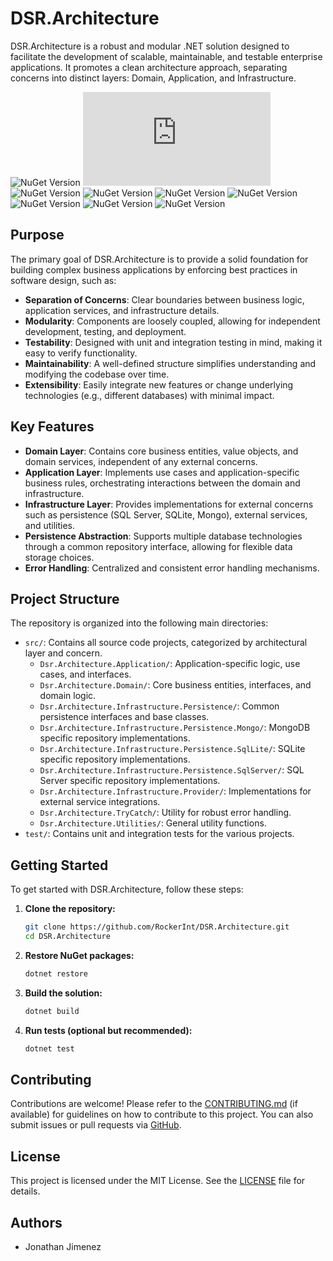 # DSR.Architecture

DSR.Architecture is a robust and modular .NET solution designed to facilitate the development of scalable, maintainable, and testable enterprise applications. It promotes a clean architecture approach, separating concerns into distinct layers: Domain, Application, and Infrastructure.

![NuGet Version](https://img.shields.io/nuget/v/Dsr.Architecture.Domain?style=flat-square&label=Nuget%20Domain)
![NuGet Version](https://img.shields.io/nuget/v/Dsr.Architecture.Application?style=flat-square&label=Nuget%20Application)
![NuGet Version](https://img.shields.io/nuget/v/Dsr.Architecture.Infrastructure.Persistence?style=flat-square&label=Nuget%20Infrastructure.Persistence)
![NuGet Version](https://img.shields.io/nuget/v/Dsr.Architecture.Infrastructure.Persistence.Mongo?style=flat-square&label=Nuget%20Infrastructure.Persistence.Mongo)
![NuGet Version](https://img.shields.io/nuget/v/Dsr.Architecture.Infrastructure.Persistence.SqlLite?style=flat-square&label=Nuget%20Infrastructure.Persistence.SqlLite)
![NuGet Version](https://img.shields.io/nuget/v/Dsr.Architecture.Infrastructure.Persistence.SqlServer?style=flat-square&label=Nuget%20Infrastructure.Persistence.SqlServer)
![NuGet Version](https://img.shields.io/nuget/v/Dsr.Architecture.Infrastructure.Provider?style=flat-square&label=Nuget%20Infrastructure.Provider)
![NuGet Version](https://img.shields.io/nuget/v/Dsr.Architecture.TryCatch?style=flat-square&label=Nuget%20TryCatch)
![NuGet Version](https://img.shields.io/nuget/v/Dsr.Architecture.Utilities?style=flat-square&label=Nuget%20Utilities)


## Purpose

The primary goal of DSR.Architecture is to provide a solid foundation for building complex business applications by enforcing best practices in software design, such as:

- **Separation of Concerns**: Clear boundaries between business logic, application services, and infrastructure details.
- **Modularity**: Components are loosely coupled, allowing for independent development, testing, and deployment.
- **Testability**: Designed with unit and integration testing in mind, making it easy to verify functionality.
- **Maintainability**: A well-defined structure simplifies understanding and modifying the codebase over time.
- **Extensibility**: Easily integrate new features or change underlying technologies (e.g., different databases) with minimal impact.

## Key Features

- **Domain Layer**: Contains core business entities, value objects, and domain services, independent of any external concerns.
- **Application Layer**: Implements use cases and application-specific business rules, orchestrating interactions between the domain and infrastructure.
- **Infrastructure Layer**: Provides implementations for external concerns such as persistence (SQL Server, SQLite, Mongo), external services, and utilities.
- **Persistence Abstraction**: Supports multiple database technologies through a common repository interface, allowing for flexible data storage choices.
- **Error Handling**: Centralized and consistent error handling mechanisms.

## Project Structure

The repository is organized into the following main directories:

- `src/`: Contains all source code projects, categorized by architectural layer and concern.
  - `Dsr.Architecture.Application/`: Application-specific logic, use cases, and interfaces.
  - `Dsr.Architecture.Domain/`: Core business entities, interfaces, and domain logic.
  - `Dsr.Architecture.Infrastructure.Persistence/`: Common persistence interfaces and base classes.
  - `Dsr.Architecture.Infrastructure.Persistence.Mongo/`: MongoDB specific repository implementations.
  - `Dsr.Architecture.Infrastructure.Persistence.SqlLite/`: SQLite specific repository implementations.
  - `Dsr.Architecture.Infrastructure.Persistence.SqlServer/`: SQL Server specific repository implementations.
  - `Dsr.Architecture.Infrastructure.Provider/`: Implementations for external service integrations.
  - `Dsr.Architecture.TryCatch/`: Utility for robust error handling.
  - `Dsr.Architecture.Utilities/`: General utility functions.
- `test/`: Contains unit and integration tests for the various projects.

## Getting Started

To get started with DSR.Architecture, follow these steps:

1.  **Clone the repository:**
    ```bash
    git clone https://github.com/RockerInt/DSR.Architecture.git
    cd DSR.Architecture
    ```

2.  **Restore NuGet packages:**
    ```bash
    dotnet restore
    ```

3.  **Build the solution:**
    ```bash
    dotnet build
    ```

4.  **Run tests (optional but recommended):**
    ```bash
    dotnet test
    ```

## Contributing

Contributions are welcome! Please refer to the [CONTRIBUTING.md](CONTRIBUTING.md) (if available) for guidelines on how to contribute to this project. You can also submit issues or pull requests via [GitHub](https://github.com/RockerInt/DSR.Architecture).

## License

This project is licensed under the MIT License. See the [LICENSE](LICENSE) file for details.

## Authors

- Jonathan Jimenez

